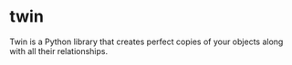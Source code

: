 # twin
Twin is a Python library that creates perfect copies of your objects along with all their relationships.
